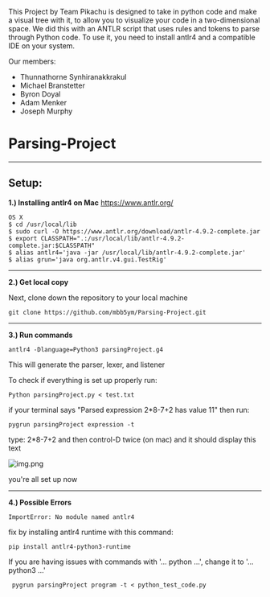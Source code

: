 This Project by Team Pikachu is designed to take in python code 
and make a visual tree with it, to allow you to visualize your 
code in a two-dimensional space. We did this with an ANTLR script 
that uses rules and tokens to parse through Python code. To use it, 
you need to install antlr4 and a compatible IDE on your system.

Our members:
- Thunnathorne Synhiranakkrakul
- Michael Branstetter
- Byron Doyal
- Adam Menker
- Joseph Murphy



# Parsing-Project
---

## Setup:
**1.) Installing antlr4 on Mac**
https://www.antlr.org/
```
OS X
$ cd /usr/local/lib
$ sudo curl -O https://www.antlr.org/download/antlr-4.9.2-complete.jar
$ export CLASSPATH=".:/usr/local/lib/antlr-4.9.2-complete.jar:$CLASSPATH"
$ alias antlr4='java -jar /usr/local/lib/antlr-4.9.2-complete.jar'
$ alias grun='java org.antlr.v4.gui.TestRig'
```

---

**2.) Get local copy**

Next, clone down the repository to your local machine
```
git clone https://github.com/mbb5ym/Parsing-Project.git
```

---

**3.) Run commands**
```
antlr4 -Dlanguage=Python3 parsingProject.g4
```
This will generate the parser, lexer, and listener

To check if everything is set up properly run:
```
Python parsingProject.py < test.txt
```
if your terminal says "Parsed expression 2*8-7+2 has value 11" 
then run:
```
pygrun parsingProject expression -t
```
type: 2*8-7+2 and then control-D twice (on mac) and it should display this text

![img.png](img.png)

you're all set up now

---

**4.) Possible Errors**
```
ImportError: No module named antlr4
```
fix by installing antlr4 runtime with this command:
```
pip install antlr4-python3-runtime
```
If you are having issues with commands with '... python ...', change it to '... python3 ...'

```
 pygrun parsingProject program -t < python_test_code.py 
```


